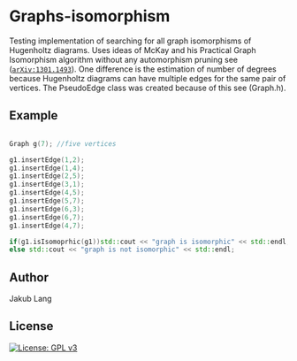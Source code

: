 # Graphs-isomorphism

Testing implementation of searching for all graph isomorphisms of Hugenholtz diagrams.
Uses ideas of McKay and his Practical Graph Isomorphism algorithm without any automorphism pruning
see (<a href="https://arxiv.org/pdf/1301.1493.pdf" target="_blank">`arXiv:1301.1493`</a>).
One difference is the estimation of number of degrees because Hugenholtz diagrams can have multiple edges for the same
pair of vertices. The PseudoEdge class was created because of this see (Graph.h).

## Example 

```c++

Graph g(7); //five vertices

g1.insertEdge(1,2);
g1.insertEdge(1,4);
g1.insertEdge(2,5);
g1.insertEdge(3,1);
g1.insertEdge(4,5);
g1.insertEdge(5,7);
g1.insertEdge(6,3);
g1.insertEdge(6,7);
g1.insertEdge(4,7);

if(g1.isIsomoprhic(g1))std::cout << "graph is isomorphic" << std::endl;
else std::cout << "graph is not isomorphic" << std::endl;
```
## Author
Jakub Lang

## License

 [![License: GPL v3](https://img.shields.io/badge/License-GPLv3-blue.svg)](https://www.gnu.org/licenses/gpl-3.0)

